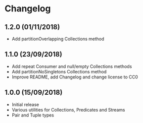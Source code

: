 # Changelog

## 1.2.0 (01/11/2018)

* Add partitionOverlapping Collections method

## 1.1.0 (23/09/2018)

* Add repeat Consumer and null/empty Collections methods
* Add partitionNoSingletons Collections method
* Improve README, add Changelog and change license to CC0

## 1.0.0 (15/09/2018)

* Initial release
* Various utilities for Collections, Predicates and Streams
* Pair and Tuple types
